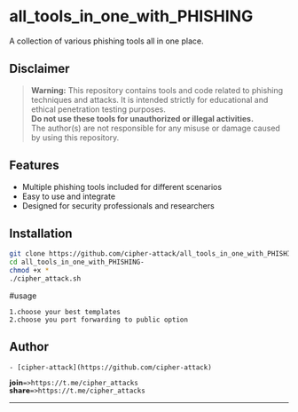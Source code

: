 
# all_tools_in_one_with_PHISHING

A collection of various phishing tools all in one place.

## Disclaimer

> **Warning:** This repository contains tools and code related to phishing techniques and attacks. It is intended strictly for educational and ethical penetration testing purposes.  
> **Do not use these tools for unauthorized or illegal activities.**  
> The author(s) are not responsible for any misuse or damage caused by using this repository.

## Features

- Multiple phishing tools included for different scenarios
- Easy to use and integrate
- Designed for security professionals and researchers

## Installation

```bash
git clone https://github.com/cipher-attack/all_tools_in_one_with_PHISHING-.git
cd all_tools_in_one_with_PHISHING-
chmod +x *
./cipher_attack.sh
```
#usage

```template
1.choose your best templates
2.choose you port forwarding to public option
```


## Author
```
- [cipher-attack](https://github.com/cipher-attack)

```
```
𝗷𝗼𝗶𝗻=>https://t.me/cipher_attacks
𝘀𝗵𝗮𝗿𝗲=>https://t.me/cipher_attacks
```
---